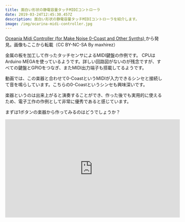 ```yaml
---
title: 面白い形状の静電容量タッチMIDIコントローラ
date: 2019-03-24T12:45:30.457Z
description: 面白い形状の静電容量タッチMIDIコントローラを紹介します。
image: /img/ocarina-midi-controller.jpg
---
```

[Oceania Midi Controller (for Make Noise 0-Coast and Other Synths)](https://www.instructables.com/id/Oceania-Midi-Controller-for-Make-Noise-0-Coast-and/)から発見。画像もここから転載（CC BY-NC-SA By maxhirez）

金属の板を加工して作ったタッチセンサによるMIDI鍵盤の作例です。
CPUはArduino MEGAを使っているようです。詳しい回路図がないのが残念ですが、すべての鍵盤とGPIOをつなぎ、またMIDI出力端子も搭載してるようです。

動画では、この楽器と合わせて0-CoastというMIDIが入力できるシンセと接続して音を鳴らしています。こちらの0-Coastというシンセも興味深いです。

楽器というのは出来上がると演奏することができ、作った後でも実用的に使えるため、電子工作の作例として非常に優秀であると感じています。

まずは1ボタンの楽器から作ってみるのはどうでしょうか？

<iframe width="560" height="315" src="https://www.youtube.com/embed/ASV1aghEJ_0" frameborder="0" allow="accelerometer; autoplay; encrypted-media; gyroscope; picture-in-picture" allowfullscreen></iframe>
